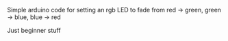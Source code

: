 Simple arduino code for setting an rgb LED to fade from red -> green, green -> blue, blue -> red

Just beginner stuff